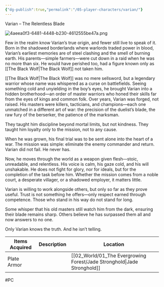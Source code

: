 ```yaml
---
{"dg-publish":true,"permalink":"/05-player-characters/varian/"}
---
```


Varian – The Relentless Blade

![4aeea0f3-6481-4448-b230-4612555be47a.png](/img/user/4aeea0f3-6481-4448-b230-4612555be47a.png)

Few in the realm know Varian’s true origin, and fewer still live to speak of it. Born in the shadowed borderlands where warlords traded power in blood, Varian’s earliest memories are of steel clashing and the smell of burning earth. His parents—simple farmers—were cut down in a raid when he was no more than six. He would have perished too, had a figure known only as [[The Black Wolf\|The Black Wolf]] not taken him.

[[The Black Wolf\|The Black Wolf]] was no mere sellsword, but a legendary warrior whose name was whispered as a curse on battlefields. Seeing something cold and unyielding in the boy’s eyes, he brought Varian into a hidden brotherhood—an order of master warriors who honed their skills far from the eyes of kings and common folk. Over years, Varian was forged, not raised. His masters were killers, tacticians, and champions—each one unmatched in a different art of war: the precision of the duelist’s blade, the raw fury of the berserker, the patience of the marksman.

They taught him discipline beyond mortal limits, but not kindness. They taught him loyalty only to the mission, not to any cause.

When he was grown, his final trial was to be sent alone into the heart of a war. The mission was simple: eliminate the enemy commander and return. Varian did not fail. He never has.

Now, he moves through the world as a weapon given flesh—stoic, unreadable, and relentless. His voice is calm, his gaze cold, and his will unshakable. He does not fight for glory, nor for ideals, but for the completion of the task before him. Whether the mission comes from a noble court, a desperate villager, or a shadowed employer, it matters little.

Varian is willing to work alongside others, but only so far as they prove useful. Trust is not something he offers—only respect earned through competence. Those who stand in his way do not stand for long.

Some whisper that his old masters still watch him from the dark, ensuring their blade remains sharp. Others believe he has surpassed them all and now answers to no one.

Only Varian knows the truth. And he isn’t telling.

| Items Acquired | Description | Location            |
| -------------- | ----------- | ------------------- |
| Plate Armor    |             | [[02_World/01_The Evergrowing Forest/Jade Stronghold\|Jade Stronghold]] |

#PC 